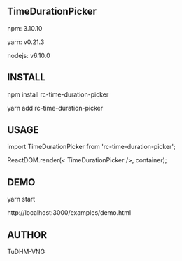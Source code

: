 ## TimeDurationPicker

npm: 3.10.10

yarn: v0.21.3

nodejs: v6.10.0

## INSTALL
npm install rc-time-duration-picker

yarn add rc-time-duration-picker

## USAGE
import TimeDurationPicker from 'rc-time-duration-picker';

ReactDOM.render(< TimeDurationPicker />, container);

## DEMO
yarn start

http://localhost:3000/examples/demo.html

## AUTHOR
TuDHM-VNG
